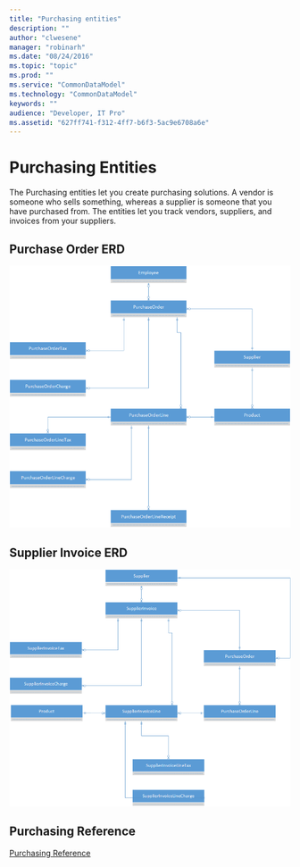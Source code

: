 ```yaml
---
title: "Purchasing entities"
description: ""
author: "clwesene"
manager: "robinarh"
ms.date: "08/24/2016"
ms.topic: "topic"
ms.prod: ""
ms.service: "CommonDataModel"
ms.technology: "CommonDataModel"
keywords: ""
audience: "Developer, IT Pro"
ms.assetid: "627ff741-f312-4ff7-b6f3-5ac9e6708a6e"
---
```


# Purchasing Entities

The Purchasing entities let you create purchasing solutions. A vendor is someone who sells something, whereas a supplier is someone that you have purchased from. The entities let you track vendors, suppliers, and invoices from your suppliers.

## Purchase Order ERD

![Purchase Order ERD](/entity-reference/media/purchase-order.png "Purchase Order ERD")

## Supplier Invoice ERD

![Supplier Invoice ERD](/entity-reference/media/supplier-invoice.png "Supplier Invoice ERD")

## Purchasing Reference

[Purchasing Reference](/entity-reference/entity-tables/purchasing.md "Purchasing Reference")
